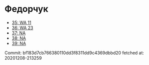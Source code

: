 # Федорчук
- [35: WA 11](35.md)
- [36: WA 23](36.md)
- [37: NA](37.md)
- [38: NA](38.md)
- [39: NA](39.md)

Commit: bf183d7cb766380110dd3f8311dd9c4369dbbd20
 fetched at: 20201208-213259
